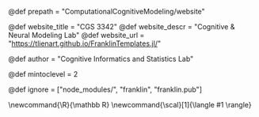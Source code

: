 <!--
Add here global page variables to use throughout your
website.
The website_* must be defined for the RSS to work
-->

@def prepath = "ComputationalCognitiveModeling/website"

@def website_title = "CGS 3342"
@def website_descr = "Cognitive & Neural Modeling Lab"
@def website_url   = "https://tlienart.github.io/FranklinTemplates.jl/"

@def author = "Cognitive Informatics and Statistics Lab"

@def mintoclevel = 2

<!--
Add here files or directories that should be ignored by Franklin, otherwise
these files might be copied and, if markdown, processed by Franklin which
you might not want. Indicate directories by ending the name with a `/`.
-->
@def ignore = ["node_modules/", "franklin", "franklin.pub"]

<!--
Add here global latex commands to use throughout your
pages. It can be math commands but does not need to be.
For instance:
* \newcommand{\phrase}{This is a long phrase to copy.}
-->
\newcommand{\R}{\mathbb R}
\newcommand{\scal}[1]{\langle #1 \rangle}
